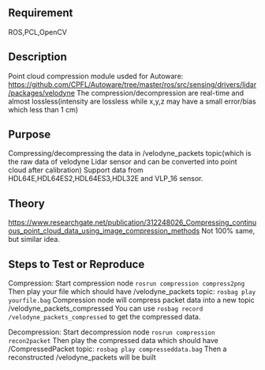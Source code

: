 ## Requirement
ROS,PCL,OpenCV

## Description
Point cloud compression module usded for Autoware:
https://github.com/CPFL/Autoware/tree/master/ros/src/sensing/drivers/lidar/packages/velodyne
The compression/decompression are real-time and almost lossless(intensity are lossless while x,y,z may have a small error/bias which less than 1 cm)

## Purpose
Compressing/decompressing the data in /velodyne_packets topic(which is the raw data of velodyne Lidar sensor and can be converted into point cloud after calibration)
Support data from HDL64E,HDL64ES2,HDL64ES3,HDL32E and VLP_16 sensor.

## Theory
https://www.researchgate.net/publication/312248026_Compressing_continuous_point_cloud_data_using_image_compression_methods
Not 100% same, but similar idea.

## Steps to Test or Reproduce

Compression:
 Start compression node
`rosrun compression compress2png`
Then play your file which should have /velodyne_packets topic:
`rosbag play yourfile.bag`
Compression node will compress packet data into a new topic /velodyne_packets_compressed
You can use 
`rosbag record /velodyne_packets_compressed`
to get the compressed data.

Decompression:
Start decompression node
`rosrun compression recon2packet`
Then play the compressed data which should have /CompressedPacket topic:
`rosbag play compresseddata.bag`
Then a reconstructed  /velodyne_packets will be built 

